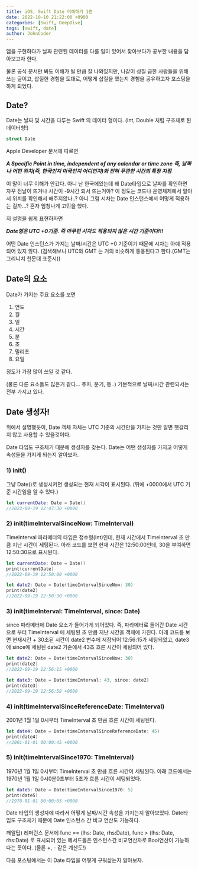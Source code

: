 ```yaml
---
title: iOS, Swift Date 이해하기 1편
date: 2022-10-10 21:22:00 +0900
categories: [Swift, DeepDive]
tags: [swift, date]
author: JohnCoder
---
```


앱을 구현하다가 날짜 관련된 데이터를 다룰 일이 있어서
찾아보다가 공부한 내용을 담아보고자 한다.

물론 공식 문서만 봐도 이해가 될 만큼 잘 나와있지만, 나같이 성질 급한 사람들을 위해 쓰는 글이고,
삽질한 경험을 토대로, 어떻게 삽질을 했는지 경험을 공유하고자 포스팅을 하게 되었다. 

## Date?

Date는 날짜 및 시간을 다루는 Swift 의 데이터 형이다. (Int, Double 처럼 구조체로 된 데이터형!)

```swift
struct Date
```

Apple Developer 문서에 따르면

***A Specific Point in time, independent of any calendar or time zone***
***즉, 날짜나 어떤 위치(즉, 한국인지 미국인지 어디인지)와 전혀 무관한 시간의 특정 지점***

이 말이 너무 이해가 안갔다. 아니 난 한국에있는데 왜 Date타입으로 날짜를 확인하면 자꾸 전날이 뜨거나
시간이 -9시간 되서 뜨는거야? 이 정도는 코드나 운영체제에서 알아서 위치를 확인해서 해주지않나..?
아니 그럼 시차는 Date 인스턴스에서 어떻게 적용하는 걸까...? 
혼자 엄청나게 고민을 했다.

저 설명을 쉽게 표현하자면

***Date형은 UTC +0기준. 즉 아무런 시차도 적용되지 않은 시간 기준이다!!!***

어떤 Date 인스턴스가 가지는 날짜/시간은 UTC +0 기준이기 때문에 시차는 아예 적용되어 있지 않다.
(검색해보니 UTC와 GMT 는 거의 비슷하게 통용된다고 한다.(GMT는 그리니치 천문대 표준시))

## Date의 요소

Date가 가지는 주요 요소를 보면

1) 연도
2) 월
3) 일
4) 시간
5) 분
6) 초
7) 밀리초
8) 요일

정도가 가장 많이 쓰일 것 같다.

(물론 다른 요소들도 많은거 같다... 주차, 분기, 등..)
기본적으로 날짜/시간 관련되서는 전부 가지고 있다.

## Date 생성자!

위에서 설명했듯이, Date 객체 자체는 UTC 기준의 시간만을 가지는 것만 알면 헷갈리지 않고
사용할 수 있을것이다.

Date 타입도 구조체기 때문에 생성자를 갖는다. Date는 어떤 생성자를 가지고 어떻게 속성들을 가지게 
되는지 알아보자.

### 1) init()
그냥 Date()로 생성시키면 생성되는 현재 시각이 표시된다.
(뒤에 +0000에서 UTC 기준 시간임을 알 수 있다.)

```swift
let currentDate: Date = Date()
//2022-09-19 12:47:30 +0000 
```

### 2) init(timeIntervalSinceNow: TimeInterval)

TimeInterval 파라메터의 타입은 정수형(Int)인데, 현재 시간에서 TimeInterval 초 만큼 지난 시간이 
세팅된다. 아래 코드를 보면 현재 시간은 12:50:00인데, 30을 부여하면 12:50:30으로 표시된다.

```swift
let currentDate: Date = Date()
print(currentDate)
//2022-09-19 12:50:00 +0000

let date2: Date = Date(timeIntervalSinceNow: 30)
print(date2)
//2022-09-19 12:50:30 +0000
```

### 3) init(timeInterval: TimeInterval, since: Date)

since 파라메터에 Date 요소가 들어가게 되어있다. 즉, 파라메터로 들어간 Date 시간으로 부터 TimeInterval 에 세팅된 초 만큼 지난 시간을 객체에 가진다. 
아래 코드를 보면 현재시간 + 30초된 시간이 date2 변수에 저장되어 12:56:15가 세팅되었고,
date3에 since에 세팅된 date2 기준에서 43초 흐른 시간이 세팅되어 있다.

```swift
let date2: Date = Date(timeIntervalSinceNow: 30)
print(date2)
//2022-09-19 12:56:15 +0000

let date3: Date = Date(timeInterval: 43, since: date2)
print(date3)
//2022-09-19 12:56:58 +0000
```

### 4) init(timeIntervalSinceReferenceDate: TimeInterval)

2001년 1월 1일 0시부터 TimeInterval 초 만큼 흐른 시간이 세팅된다.

```swift
let date4: Date = Date(timeIntervalSinceReferenceDate: 45)
print(date4)
//2001-01-01 00:00:45 +0000
```

### 5) init(timeIntervalSince1970: TimeInterval)

1970년 1월 1일 0시부터 TimeInterval 초 만큼 흐른 시간이 세팅된다.
아래 코드에서는 1970년 1월 1일 0시0분0초부터 5초가 흐른 시간이 세팅되었다.

```swift
let date5: Date = Date(timeIntervalSince1970: 5)
print(date5)
//1970-01-01 00:00:05 +0000
```

Date 타입의 생성자에 따라서 어떻게 날짜/시간 속성을 가지는지 알아보았다. 
Date타입도 구조체기 때문에 Date 인스턴스 간 비교 연산도 가능하다.

깨알팁) 레퍼런스 문서에 func == (lhs: Date, rhs:Date), func > (lhs: Date, rhs:Date) 로 표시되어 있는
메서드들은 인스턴스간 비교연산자로 Bool연산이 가능하다는 뜻이다.
(물론 +, - 같은 계산도!) 


다음 포스팅에서는 이 Date 타입을 어떻게 구워삶는지 알아보자.